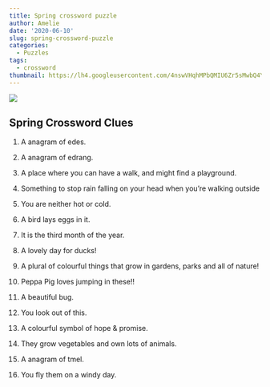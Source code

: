 ```yaml
---
title: Spring crossword puzzle
author: Amelie
date: '2020-06-10'
slug: spring-crossword-puzzle
categories:
  - Puzzles
tags:
  - crossword
thumbnail: https://lh4.googleusercontent.com/4nswVHqhMPbQMIU6Zr5sMwbQ4YiFZzAUONQOzQ3CXUFiLTugO79jFnWuyD30IWJMjcE57KRdRCphqrjA1OgewBScK_-QippTPiBuAxI
---
```


![](https://lh4.googleusercontent.com/4nswVHqhMPbQMIU6Zr5sMwbQ4YiFZzAUONQOzQ3CXUFiLTugO79jFnWuyD30IWJMjcE57KRdRCphqrjA1OgewBScK_-QippTPiBuAxI)


## Spring Crossword Clues

1) A anagram of edes.

2) A anagram of edrang.

3) A place where you can have a walk, and might find a playground.

4) Something to stop rain falling on your head when you’re walking outside 

5) You are neither hot or cold. 

6) A bird lays eggs in it. 

7) It is the third month of the year. 

8) A lovely day for ducks!

9) A plural of colourful things that grow in gardens, parks and all of nature! 

10) Peppa Pig loves jumping in these!! 

11) A beautiful bug.

12) You look out of this.

13) A colourful symbol of hope & promise.

14) They grow vegetables and own lots of animals.

15) A anagram of tmel.

16) You fly them on a windy day.

<br>
<br>
